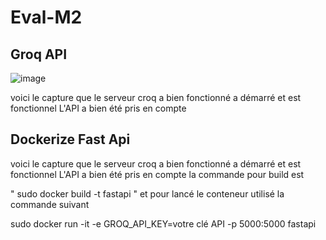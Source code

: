# Eval-M2

## Groq API

![image](https://github.com/user-attachments/assets/409d0947-ccd7-43bb-8086-7d8d452719d4)

voici le capture que le serveur croq a bien fonctionné a démarré et est fonctionnel
L'API a bien été pris en compte


## Dockerize Fast Api

voici le capture que le serveur croq a bien fonctionné a démarré et est fonctionnel
L'API a bien été pris en compte
la commande pour build est 

" sudo docker build -t fastapi "
et pour lancé le conteneur utilisé la commande suivant 

sudo docker run -it -e GROQ_API_KEY=votre clé API -p 5000:5000 fastapi
